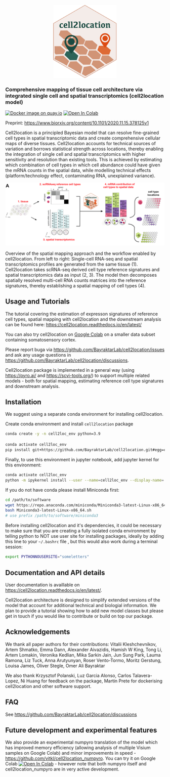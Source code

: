 <p align="center">
   <img src="https://github.com/BayraktarLab/cell2location/blob/master/docs/logo.svg?raw=True" width="200">
</p>

### Comprehensive mapping of tissue cell architecture via integrated single cell and spatial transcriptomics (cell2location model)

[![Docker image on quay.io](https://img.shields.io/badge/container-quay.io/vitkl/cell2location-brightgreen "Docker image on quay.io")](https://quay.io/vitkl/cell2location)
[![Open In Colab](https://colab.research.google.com/assets/colab-badge.svg)](https://colab.research.google.com/github/BayraktarLab/cell2location/blob/master/docs/notebooks/cell2location_tutorial.ipynb)

Preprint: https://www.biorxiv.org/content/10.1101/2020.11.15.378125v1 

Cell2location is a principled Bayesian model that can resolve fine-grained cell types in spatial transcriptomic data and create comprehensive cellular maps of diverse tissues. Cell2location accounts for technical sources of variation and borrows statistical strength across locations, thereby enabling the integration of single cell and spatial transcriptomics with higher sensitivity and resolution than existing tools. This is achieved by estimating which combination of cell types in which cell abundance could have given the mRNA counts in the spatial data, while modelling technical effects (platform/technology effect, contaminating RNA, unexplained variance).

<p align="center">
   <img src="https://github.com/BayraktarLab/cell2location/blob/master/docs/images/Fig1_v2_white_bg.png?raw=True">
</p>
Overview of the spatial mapping approach and the workflow enabled by cell2location. From left to right: Single-cell RNA-seq and spatial transcriptomics profiles are generated from the same tissue (1). Cell2location takes scRNA-seq derived cell type reference signatures and spatial transcriptomics data as input (2, 3). The model then decomposes spatially resolved multi-cell RNA counts matrices into the reference signatures, thereby establishing a spatial mapping of cell types (4).    

## Usage and Tutorials

The tutorial covering the estimation of expresson signatures of reference cell types, spatial mapping with cell2location and the downstream analysis can be found here: https://cell2location.readthedocs.io/en/latest/

You can also try cell2location on [Google Colab](https://colab.research.google.com/github/BayraktarLab/cell2location/blob/master/docs/notebooks/cell2location_tutorial.ipynb) on a smaller data subset containing somatosensory cortex.

Please report buga via https://github.com/BayraktarLab/cell2location/issues and ask any usage questions in https://github.com/BayraktarLab/cell2location/discussions.

Cell2location package is implemented in a general way (using https://pyro.ai/ and https://scvi-tools.org/) to support multiple related models - both for spatial mapping, estimating reference cell type signatures and downstream analysis.

## Installation

We suggest using a separate conda environment for installing cell2location.

Create conda environment and install `cell2location` package

```bash
conda create -y -n cell2loc_env python=3.9

conda activate cell2loc_env
pip install git+https://github.com/BayraktarLab/cell2location.git#egg=cell2location[tutorials]
```

Finally, to use this environment in jupyter notebook, add jupyter kernel for this environment:

```bash
conda activate cell2loc_env
python -m ipykernel install --user --name=cell2loc_env --display-name='Environment (cell2loc_env)'
```

If you do not have conda please install Miniconda first:

```bash
cd /path/to/software
wget https://repo.anaconda.com/miniconda/Miniconda3-latest-Linux-x86_64.sh
bash Miniconda3-latest-Linux-x86_64.sh
# use prefix /path/to/software/miniconda3
```

Before installing cell2location and it's dependencies, it could be necessary to make sure that you are creating a fully isolated conda environment by telling python to NOT use user site for installing packages, ideally by adding this line to your `~/.bashrc` file , but this would also work during a terminal session:

```bash
export PYTHONNOUSERSITE="someletters"
```


## Documentation and API details

User documentation is availlable on https://cell2location.readthedocs.io/en/latest/. 

Cell2location architecture is designed to simplify extended versions of the model that account for additional technical and biologial information. We plan to provide a tutorial showing how to add new model classes but please get in touch if you would like to contribute or build on top our package.

## Acknowledgements 

We thank all paper authors for their contributions:
Vitalii Kleshchevnikov, Artem Shmatko, Emma Dann, Alexander Aivazidis, Hamish W King, Tong Li, Artem Lomakin, Veronika Kedlian, Mika Sarkin Jain, Jun Sung Park, Lauma Ramona, Liz Tuck, Anna Arutyunyan, Roser Vento-Tormo, Moritz Gerstung, Louisa James, Oliver Stegle, Omer Ali Bayraktar

We also thank Krzysztof Polanski, Luz Garcia Alonso, Carlos Talavera-Lopez, Ni Huang for feedback on the package, Martin Prete for dockerising cell2location and other software support.

## FAQ

See https://github.com/BayraktarLab/cell2location/discussions

## Future development and experimental features

We also provide an experimental numpyro translation of the model which has improved memory efficiency (allowing analysis of multiple Visium samples on Google Colab) and minor improvements in speed - https://github.com/vitkl/cell2location_numpyro. You can try it on Google Colab [![Open In Colab](https://colab.research.google.com/assets/colab-badge.svg)](https://colab.research.google.com/github/vitkl/cell2location_numpyro/blob/main/docs/notebooks/cell2location_short_demo_colab.ipynb) - however note that both numpyro itself and cell2location_numpyro are in very active development. 
